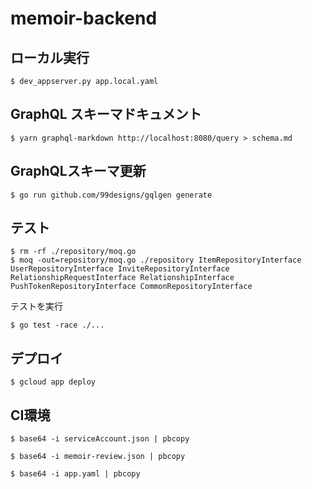 # memoir-backend

## ローカル実行

```
$ dev_appserver.py app.local.yaml
```

## GraphQL スキーマドキュメント

```
$ yarn graphql-markdown http://localhost:8080/query > schema.md
```

## GraphQLスキーマ更新

```
$ go run github.com/99designs/gqlgen generate
```

## テスト

```
$ rm -rf ./repository/moq.go
$ moq -out=repository/moq.go ./repository ItemRepositoryInterface UserRepositoryInterface InviteRepositoryInterface RelationshipRequestInterface RelationshipInterface PushTokenRepositoryInterface CommonRepositoryInterface
```

テストを実行
```
$ go test -race ./...
```


## デプロイ

```
$ gcloud app deploy
```


## CI環境

```
$ base64 -i serviceAccount.json | pbcopy
```

```
$ base64 -i memoir-review.json | pbcopy
```

```
$ base64 -i app.yaml | pbcopy
```

